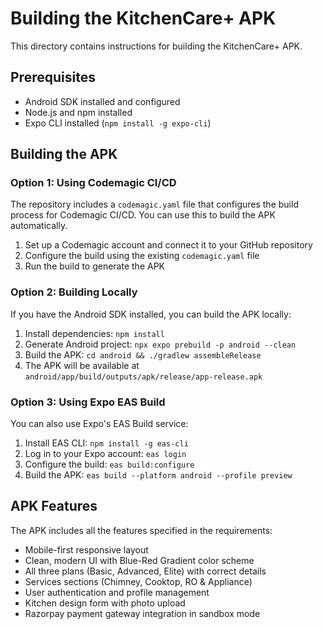 # Building the KitchenCare+ APK

This directory contains instructions for building the KitchenCare+ APK.

## Prerequisites

- Android SDK installed and configured
- Node.js and npm installed
- Expo CLI installed (`npm install -g expo-cli`)

## Building the APK

### Option 1: Using Codemagic CI/CD

The repository includes a `codemagic.yaml` file that configures the build process for Codemagic CI/CD. You can use this to build the APK automatically.

1. Set up a Codemagic account and connect it to your GitHub repository
2. Configure the build using the existing `codemagic.yaml` file
3. Run the build to generate the APK

### Option 2: Building Locally

If you have the Android SDK installed, you can build the APK locally:

1. Install dependencies: `npm install`
2. Generate Android project: `npx expo prebuild -p android --clean`
3. Build the APK: `cd android && ./gradlew assembleRelease`
4. The APK will be available at `android/app/build/outputs/apk/release/app-release.apk`

### Option 3: Using Expo EAS Build

You can also use Expo's EAS Build service:

1. Install EAS CLI: `npm install -g eas-cli`
2. Log in to your Expo account: `eas login`
3. Configure the build: `eas build:configure`
4. Build the APK: `eas build --platform android --profile preview`

## APK Features

The APK includes all the features specified in the requirements:

- Mobile-first responsive layout
- Clean, modern UI with Blue-Red Gradient color scheme
- All three plans (Basic, Advanced, Elite) with correct details
- Services sections (Chimney, Cooktop, RO & Appliance)
- User authentication and profile management
- Kitchen design form with photo upload
- Razorpay payment gateway integration in sandbox mode
